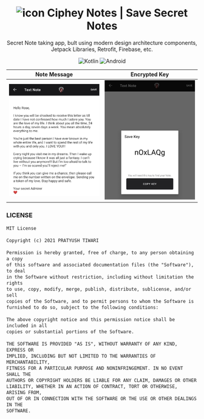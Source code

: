 # <div align="center"><img src="pdf_converter/android/app/src/main/res/drawable-hdpi/logo.png" alt="icon" width=30> Ciphey Notes | Save Secret Notes</div>


<div align="center">Secret Note taking app, bult using modern design architecture components, Jetpack Libraries, Retrofit, Firebase, etc.

![Kotlin](https://img.shields.io/badge/Kotlin-white?logo=kotlin)
![Android](https://img.shields.io/badge/MVVM-green?logo=android)
</div>

Note Message             |  Encrypted Key
:-------------------------:|:-------------------------:
<a  width="10" href='https://play.google.com/store/apps/details?id=com.hack.imagesplayer'><img alt='Flare Image' src='Mock/view_note.jpeg'/></a>  |  <a  width="10" href='https://play.google.com/store/apps/details?id=com.hack.imagesplayer'><img alt='Flare Image' src='Mock/copy_key.jpeg'/></a>



### LICENSE
```
MIT License

Copyright (c) 2021 PRATYUSH TIWARI

Permission is hereby granted, free of charge, to any person obtaining a copy
of this software and associated documentation files (the "Software"), to deal
in the Software without restriction, including without limitation the rights
to use, copy, modify, merge, publish, distribute, sublicense, and/or sell
copies of the Software, and to permit persons to whom the Software is
furnished to do so, subject to the following conditions:

The above copyright notice and this permission notice shall be included in all
copies or substantial portions of the Software.

THE SOFTWARE IS PROVIDED "AS IS", WITHOUT WARRANTY OF ANY KIND, EXPRESS OR
IMPLIED, INCLUDING BUT NOT LIMITED TO THE WARRANTIES OF MERCHANTABILITY,
FITNESS FOR A PARTICULAR PURPOSE AND NONINFRINGEMENT. IN NO EVENT SHALL THE
AUTHORS OR COPYRIGHT HOLDERS BE LIABLE FOR ANY CLAIM, DAMAGES OR OTHER
LIABILITY, WHETHER IN AN ACTION OF CONTRACT, TORT OR OTHERWISE, ARISING FROM,
OUT OF OR IN CONNECTION WITH THE SOFTWARE OR THE USE OR OTHER DEALINGS IN THE
SOFTWARE.
```
